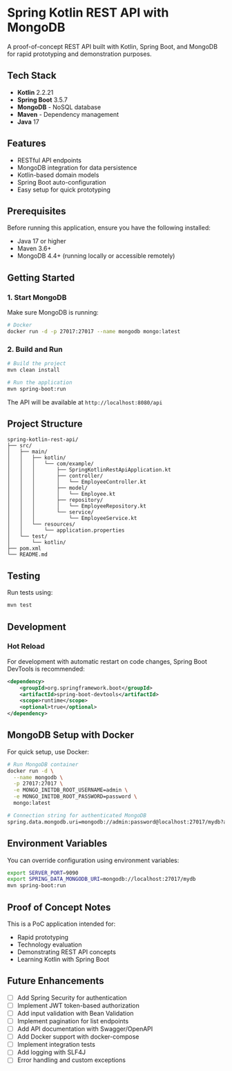 # Spring Kotlin REST API with MongoDB

A proof-of-concept REST API built with Kotlin, Spring Boot, and MongoDB for rapid prototyping and demonstration purposes.

## Tech Stack

- **Kotlin** 2.2.21 
- **Spring Boot** 3.5.7
- **MongoDB** - NoSQL database
- **Maven** - Dependency management
- **Java** 17

## Features

- RESTful API endpoints
- MongoDB integration for data persistence
- Kotlin-based domain models
- Spring Boot auto-configuration
- Easy setup for quick prototyping

## Prerequisites

Before running this application, ensure you have the following installed:

- Java 17 or higher
- Maven 3.6+
- MongoDB 4.4+ (running locally or accessible remotely)

## Getting Started

### 1. Start MongoDB

Make sure MongoDB is running:

```bash
# Docker
docker run -d -p 27017:27017 --name mongodb mongo:latest
```

### 2. Build and Run

```bash
# Build the project
mvn clean install

# Run the application
mvn spring-boot:run
```

The API will be available at `http://localhost:8080/api`

## Project Structure

```
spring-kotlin-rest-api/
├── src/
│   ├── main/
│   │   ├── kotlin/
│   │   │   └── com/example/
│   │   │       ├── SpringKotlinRestApiApplication.kt
│   │   │       ├── controller/
│   │   │       │   └── EmployeeController.kt
│   │   │       ├── model/
│   │   │       │   └── Employee.kt
│   │   │       ├── repository/
│   │   │       │   └── EmployeeRepository.kt
│   │   │       └── service/
│   │   │           └── EmployeeService.kt
│   │   └── resources/
│   │       └── application.properties
│   └── test/
│       └── kotlin/
├── pom.xml
└── README.md
```

## Testing

Run tests using:

```bash
mvn test
```

## Development

### Hot Reload

For development with automatic restart on code changes, Spring Boot DevTools is recommended:

```xml
<dependency>
    <groupId>org.springframework.boot</groupId>
    <artifactId>spring-boot-devtools</artifactId>
    <scope>runtime</scope>
    <optional>true</optional>
</dependency>
```

## MongoDB Setup with Docker

For quick setup, use Docker:

```bash
# Run MongoDB container
docker run -d \
  --name mongodb \
  -p 27017:27017 \
  -e MONGO_INITDB_ROOT_USERNAME=admin \
  -e MONGO_INITDB_ROOT_PASSWORD=password \
  mongo:latest

# Connection string for authenticated MongoDB
spring.data.mongodb.uri=mongodb://admin:password@localhost:27017/mydb?authSource=admin
```

## Environment Variables

You can override configuration using environment variables:

```bash
export SERVER_PORT=9090
export SPRING_DATA_MONGODB_URI=mongodb://localhost:27017/mydb
mvn spring-boot:run
```

## Proof of Concept Notes

This is a PoC application intended for:
- Rapid prototyping
- Technology evaluation
- Demonstrating REST API concepts
- Learning Kotlin with Spring Boot

## Future Enhancements

- [ ] Add Spring Security for authentication
- [ ] Implement JWT token-based authorization
- [ ] Add input validation with Bean Validation
- [ ] Implement pagination for list endpoints
- [ ] Add API documentation with Swagger/OpenAPI
- [ ] Add Docker support with docker-compose
- [ ] Implement integration tests
- [ ] Add logging with SLF4J
- [ ] Error handling and custom exceptions
